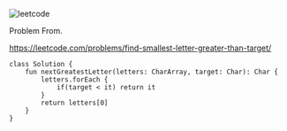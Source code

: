 ![leetcode](https://github.com/MYKIM95/LeetcodeDaily/assets/77060863/a4719577-bac9-47ea-8236-b87986f6ec04)

Problem From.

https://leetcode.com/problems/find-smallest-letter-greater-than-target/

```
class Solution {
    fun nextGreatestLetter(letters: CharArray, target: Char): Char {
        letters.forEach {
            if(target < it) return it
        }
        return letters[0]
    }
}
```
